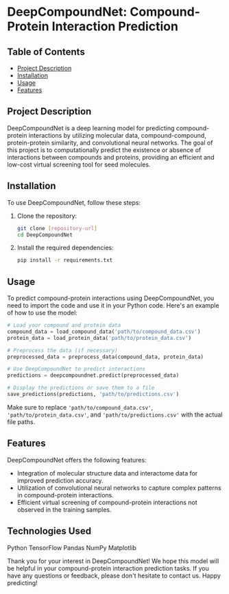 # DeepCompoundNet: Compound-Protein Interaction Prediction
## Table of Contents

- [Project Description](#project-description)
- [Installation](#installation)
- [Usage](#usage)
- [Features](#features)

## Project Description

DeepCompoundNet is a deep learning model for predicting compound-protein interactions by utilizing molecular data, compound-compound, protein-protein similarity, and convolutional neural networks. The goal of this project is to computationally predict the existence or absence of interactions between compounds and proteins, providing an efficient and low-cost virtual screening tool for seed molecules.

## Installation

To use DeepCompoundNet, follow these steps:

1. Clone the repository:
   ```bash
   git clone [repository-url]
   cd DeepCompoundNet
   ```

2. Install the required dependencies:
   ```bash
   pip install -r requirements.txt
   ```

## Usage

To predict compound-protein interactions using DeepCompoundNet, you need to import the code and use it in your Python code. Here's an example of how to use the model:

```python
# Load your compound and protein data
compound_data = load_compound_data('path/to/compound_data.csv')
protein_data = load_protein_data('path/to/protein_data.csv')

# Preprocess the data (if necessary)
preprocessed_data = preprocess_data(compound_data, protein_data)

# Use DeepCompoundNet to predict interactions
predictions = deepcompoundnet.predict(preprocessed_data)

# Display the predictions or save them to a file
save_predictions(predictions, 'path/to/predictions.csv')
```

Make sure to replace `'path/to/compound_data.csv'`, `'path/to/protein_data.csv'`, and `'path/to/predictions.csv'` with the actual file paths.

## Features

DeepCompoundNet offers the following features:

- Integration of molecular structure data and interactome data for improved prediction accuracy.
- Utilization of convolutional neural networks to capture complex patterns in compound-protein interactions.
- Efficient virtual screening of compound-protein interactions not observed in the training samples.

## Technologies Used
Python 
TensorFlow
Pandas 
NumPy
Matplotlib 

Thank you for your interest in DeepCompoundNet! We hope this model will be helpful in your compound-protein interaction prediction tasks. If you have any questions or feedback, please don't hesitate to contact us. Happy predicting!
